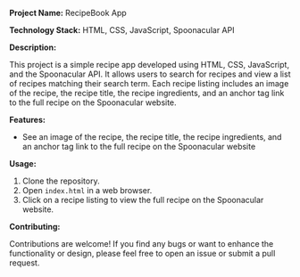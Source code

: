 **Project Name:** RecipeBook App

**Technology Stack:** HTML, CSS, JavaScript, Spoonacular API

**Description:**

This project is a simple recipe app developed using HTML, CSS, JavaScript, and the Spoonacular API. It allows users to search for recipes and view a list of recipes matching their search term. Each recipe listing includes an image of the recipe, the recipe title, the recipe ingredients, and an anchor tag link to the full recipe on the Spoonacular website.

**Features:**

- See an image of the recipe, the recipe title, the recipe ingredients, and an anchor tag link to the full recipe on the Spoonacular website

**Usage:**

1. Clone the repository.
2. Open `index.html` in a web browser.
3. Click on a recipe listing to view the full recipe on the Spoonacular website.

**Contributing:**

Contributions are welcome! If you find any bugs or want to enhance the functionality or design, please feel free to open an issue or submit a pull request.

